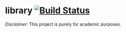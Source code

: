 # library [![Build Status](https://travis-ci.org/benmills/library.png?branch=master)](https://travis-ci.org/benmills/library)

*Disclaimer*: This project is purely for academic purposes.
